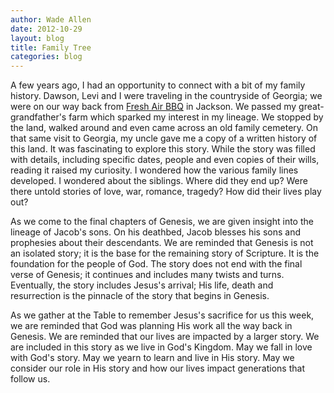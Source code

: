 ```yaml
---
author: Wade Allen
date: 2012-10-29
layout: blog
title: Family Tree
categories: blog
---
```


A few years ago, I had an opportunity to connect with a bit of my family history. Dawson, Levi and I were traveling in the countryside of Georgia; we were on our way back from [Fresh Air BBQ](http://www.freshairbarbecue.com/ "Home - Fresh Air Barbeque") in Jackson. We passed my great-grandfather's farm which sparked my interest in my lineage. We stopped by the land, walked around and even came across an old family cemetery. On that same visit to Georgia, my uncle gave me a copy of a written history of this land. It was fascinating to explore this story. While the story was filled with details, including specific dates, people and even copies of their wills, reading it raised my curiosity. I wondered how the various family lines developed. I wondered about the siblings. Where did they end up? Were there untold stories of love, war, romance, tragedy? How did their lives play out?

As we come to the final chapters of Genesis, we are given insight into the lineage of Jacob's sons. On his deathbed, Jacob blesses his sons and prophesies about their descendants. We are reminded that Genesis is not an isolated story; it is the base for the remaining story of Scripture. It is the foundation for the people of God. The story does not end with the final verse of Genesis; it continues and includes many twists and turns. Eventually, the story includes Jesus's arrival; His life, death and resurrection is the pinnacle of the story that begins in Genesis.

As we gather at the Table to remember Jesus's sacrifice for us this week, we are reminded that God was planning His work all the way back in Genesis. We are reminded that our lives are impacted by a larger story. We are included in this story as we live in God's Kingdom. May we fall in love with God's story. May we yearn to learn and live in His story. May we consider our role in His story and how our lives impact generations that follow us.